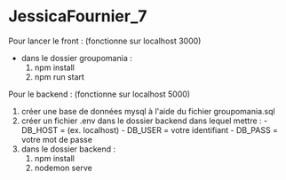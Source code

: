# JessicaFournier_7

Pour lancer le front : (fonctionne sur localhost 3000)
  - dans le dossier groupomania : 
      1. npm install
      2. npm run start 
  
Pour le backend : (fonctionne sur localhost 5000)
  1. créer une base de données mysql à l'aide du fichier groupomania.sql
  2. créer un fichier .env dans le dossier backend dans lequel mettre : 
    - DB_HOST = (ex. localhost)
    - DB_USER = votre identifiant
    - DB_PASS = votre mot de passe
  3. dans le dossier backend : 
      1. npm install
      2. nodemon serve

